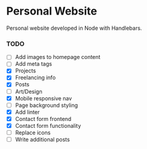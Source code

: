 # Personal Website

Personal website developed in Node with Handlebars.

### TODO
- [ ] Add images to homepage content
- [ ] Add meta tags
- [x] Projects
- [x] Freelancing info
- [x] Posts
- [ ] Art/Design
- [x] Mobile responsive nav
- [ ] Page background styling
- [x] Add linter
- [x] Contact form frontend
- [x] Contact form functionality
- [ ] Replace icons
- [ ] Write additional posts
